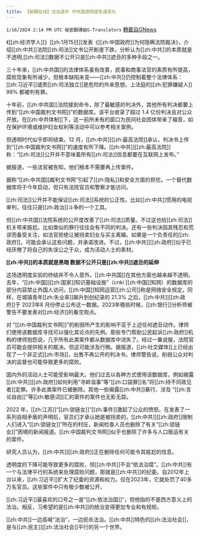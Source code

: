 ```yaml
---
title: 【秘翻在线】法治退步 中共国透明度急速恶化
---
```

`1/16/2024 2:14 PM UTC 秘密翻譯組G-Translators` [轉載自GNews](https://gnews.org/articles/2225023)

《[[zh:经济学人]]》[[zh:1月15日]]发表《[[zh:中国政府]]为何隐瞒法院裁决》，介绍[[zh:中共]]法院[[zh:司法]]文书公开断崖下跌，分析认为[[zh:中共]]的本质就是不透明,[[zh:司法]]数据不公开只是[[zh:中共]]遮丑的多种手段之一。

三十年来，[[zh:中共国]]的法律体系虽有改善，民事和商事法官的素质有所提高，腐败现象有所减少，但根本缺陷未变——[[zh:中共]]仍控制着整个法律体系： [[zh:习近平]]谴责[[zh:司法独立]]是危险的外来思想。上法庭的[[zh:犯罪嫌疑人]] 99% 都被判有罪。

  

十年前，[[zh:中共国]]法院接到命令，除了最敏感的判决外，其他所有判决都要上传到“[[zh:中国裁判文书网]]”的数据库。该平台收录了超过 1.4 亿份判决且对公众开放。在[[zh:中共体制]]下，这一前所未有的窗口为民间社会团体带来了福音，如在保护环境或维护妇女权利等活动中可以参考相关案例。

  

但透明时代似乎即将结束。12 月，[[zh:中共]][[zh:最高法院]]承认，判决书上传到“[[zh:中国裁判文书网]]”的速度有所下降。[[zh:中共]][[zh:最高法院]]称：“[[zh:司法]]公开并不意味着所有[[zh:司法]]信息都要在互联网上发布。”

  

据报道，一些法官被告知，他们根本不需要再上传案件。

据称“[[zh:中共国]]裁判文书网”引起了[[zh:隐私]]和安全方面的担忧。一个替代数据库将于今年启动，但只有法院官员和警察才能访问。

  

[[zh:司法]]公开并不能保证[[zh:司法]]系统的公正性。比如[[zh:中共]]惯用的电视审判，往往只是[[zh:政治]]斗争的一个工具。

但[[zh:中共国]]法院系统的公开度改善了[[zh:司法]]质量。不过这也给[[zh:司法]]机关带来尴尬。比如类似的罪行往往会有不同的判决。还有一些判决因其残忍和荒谬而备受关注，如法官拒绝让被拐卖妇女与买主离婚。如果是一个负责任的[[zh:政府]]，可能会承认这些问题，并承诺改进。不过，[[zh:中共]][[zh:政府]]似乎已经厌倦了将自己的失误公之于众，成为活动人士的素材。

  

**[[zh:中共]]的本质就是黑暗 数据不公开只是[[zh:中共]]遮丑的延伸**

  

这场透明度实验的终结并不令人意外。[[zh:中共国]]在其他方面也越来越不透明。去年，“[[zh:中国]][[zh:国家]]知识基础设施”（cnki [[zh:中国]]知网）的数据库的部分内容禁止外国人访问，[[zh:中国]]知网运营[[zh:公司]]称是网络安全规定。同样，在城镇青年[[zh:失业率]]飙升到创纪录的 21.3% 之后，[[zh:中共]][[zh:政府]]于 2023年8 月份停止公布这一数据。2023年晚些时候，[[zh:银行]]分析师被警告不要发表对[[zh:经济]]的看空观点。

  

对 “[[zh:中国裁判文书网]]”的削弱所产生的影响不亚于上述任何遮丑动作。律师们使用该数据库寻找可以强化其论点的先例。那些专门帮助公民起诉[[zh:政府]]机构的律师抱怨说，几乎所有此类案件都从数据库中消失了。经过一番说服，法院官员可能会提供相关的裁决。但这可能涉及行贿。据报道，[[zh:社交媒体]]上已经出现了一个非正式[[zh:市场]]，出售不再公开的判决书。律师警告说，削弱公众对判决的监督也可能导致更多的腐败。

  

国内外的活动人士可能受影响最大。他们过去以各种方式使用该数据库，例如揭露[[zh:中共]][[zh:政府]]如何利用“寻衅滋事”等“[[zh:口袋罪]]名”将[[zh:持不同政见者]]定罪。许多此类案件已被删除。其他一些揭露[[zh:中共]]暴行、涉及 “[[zh:言论自由]]”等[[zh:敏感词]]汇的案件的案件也无影无踪。

  

2022 年，[[zh:江苏]]“[[zh:锁链女]]”[[zh:事件]]激起了公众的愤怒。在发表了一系列自相矛盾的声明后，官员们才承认她是被拐卖的。[[zh:中共]][[zh:政府]]限制人们进入“[[zh:锁链女]]”所在的村庄，新闻检查人员也删除了有关“[[zh:锁链女]]”困境的新闻报道。[[zh:中国裁判文书网]]似乎也删除了许多与人口贩运有关的案件。

研究人员认为，[[zh:中共]][[zh:政府]]正在删除任何可能令其尴尬的信息。

  

透明度的下降可能导致更多的腐败，但[[zh:中共]]不会“依法治腐”。[[zh:中共]]有一个与法律平行的系统来处理腐败问题，那就是[[zh:中共]]的纪委。自2012年上台以来，[[zh:习近平]]扩大了纪委的资源和权力。仅在2023年，它就处罚了40多万名官员。这些案件中只有极少数被公开。

  

[[zh:习近平]]最喜欢的口号之一是“[[zh:依法治国]]”，但他指的不是西方意义上的法治。相反，习希望的是[[zh:中共]]的统治变得更加专业和有规矩。

  

[[zh:中共]]一边高喊“法治”，一边扼杀法治。[[zh:中共]]特色的[[zh:法治社会]]，是与[[zh:民主]][[zh:法治社会]]平行的另一个世界。
